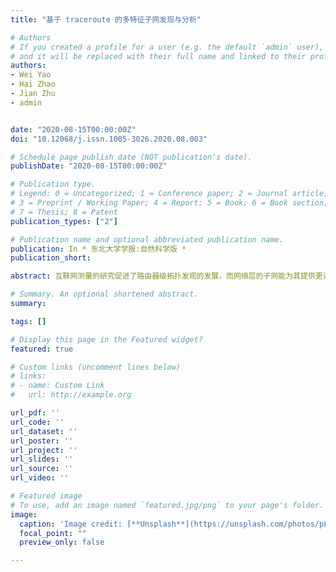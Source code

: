 ```yaml
---
title: "基于 traceroute 的多特征子网发现与分析"

# Authors
# If you created a profile for a user (e.g. the default `admin` user), write the username (folder name) here 
# and it will be replaced with their full name and linked to their profile.
authors:
- Wei Yao
- Hai Zhao
- Jian Zhu
- admin


date: "2020-08-15T00:00:00Z"
doi: "10.12068/j.issn.1005-3026.2020.08.003"

# Schedule page publish date (NOT publication's date).
publishDate: "2020-08-15T00:00:00Z"

# Publication type.
# Legend: 0 = Uncategorized; 1 = Conference paper; 2 = Journal article;
# 3 = Preprint / Working Paper; 4 = Report; 5 = Book; 6 = Book section;
# 7 = Thesis; 8 = Patent
publication_types: ["2"]

# Publication name and optional abbreviated publication name.
publication: In * 东北大学学报:自然科学版 *
publication_short:

abstract: 互联网测量的研究促进了路由器级拓扑发现的发展，而网络层的子网能为其提供更详细的中间互补视图.针对子网边界条件以及完整性考虑不足引起的准确率较低问题，提出了一种多特征结合子网发现算法.研究了同一子网IP的traceroute路径特征，将多个特征结合设计更精准的子网边界判定条件.通过筛选子网的完整性，缩小候选子网的搜索空间，启发式求解子网发现问题.实验结果表明，本文算法与现有其他算法相比，能更准确地发现子网，有效地减少子网误报情况，同时效率有所提高.最后，对六个地理上分散的ISP进行子网推断，并分析了这些ISP之间常见的各种子网特征.

# Summary. An optional shortened abstract.
summary: 

tags: []

# Display this page in the Featured widget?
featured: true

# Custom links (uncomment lines below)
# links:
# - name: Custom Link
#   url: http://example.org

url_pdf: ''
url_code: ''
url_dataset: ''
url_poster: ''
url_project: ''
url_slides: ''
url_source: ''
url_video: ''

# Featured image
# To use, add an image named `featured.jpg/png` to your page's folder. 
image:
  caption: 'Image credit: [**Unsplash**](https://unsplash.com/photos/pLCdAaMFLTE)'
  focal_point: ""
  preview_only: false

---
```





